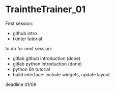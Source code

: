 # TraintheTrainer_01

First session:
- github intro
- tkinter tutorial

to do for next session:
- gitlab github introduction (done)
- gitlab python introduction (done)
- python 6h tutorial
- build interface: include widgets, update layout

deadline 01/09
